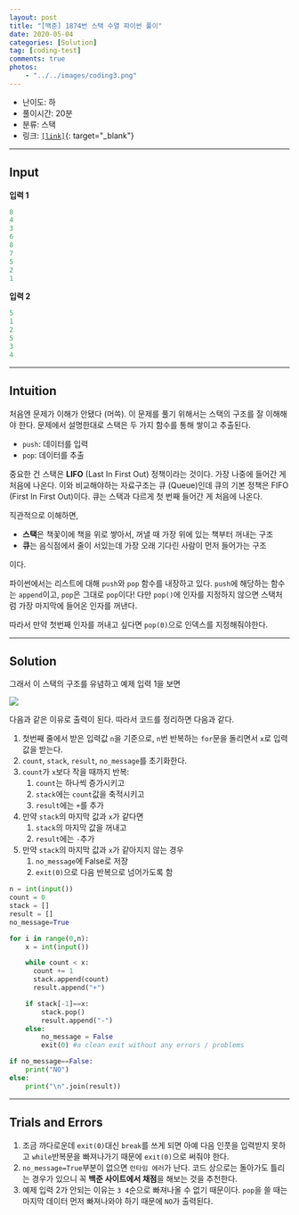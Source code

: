 ```yaml
---
layout: post
title: "[백준] 1874번 스택 수열 파이썬 풀이"
date: 2020-05-04
categories: [Solution]
tag: [coding-test]
comments: true
photos:
    - "../../images/coding3.png"
---
```


* 난이도: 하
* 풀이시간: 20분
* 분류: 스택
* 링크: [`[link]`](https://www.acmicpc.net/problem/1874){: target="_blank"}

----
## Input

**입력 1**

```python
8
4
3
6
8
7
5
2
1
```

**입력 2**

```python
5
1
2
5
3
4
```

---
## Intuition

처음엔 문제가 이해가 안됐다 (머쓱). 이 문제를 풀기 위해서는 스택의 구조를 잘 이해해야 한다. 문제에서 설명한대로 스택은 두 가지 함수를 통해 쌓이고 추출된다. 
- `push`: 데이터를 입력
- `pop`: 데이터를 추출

중요한 건 스택은 **LIFO** (Last In First Out) 정책이라는 것이다. 가장 나중에 들어간 게 처음에 나온다.
이와 비교해야하는 자료구조는 큐 (Queue)인데 큐의 기본 정책은 FIFO (First In First Out)이다. 큐는 스택과 다르게 첫 번째 들어간 게 처음에 나온다.

직관적으로 이해하면, 
- **스택**은 책꽃이에 책을 위로 쌓아서, 꺼낼 때 가장 위에 있는 책부터 꺼내는 구조
- **큐**는 음식점에서 줄이 서있는데 가장 오래 기다린 사람이 먼저 들어가는 구조

이다.

파이썬에서는 리스트에 대해 `push`와 `pop` 함수를 내장하고 있다. `push`에 해당하는 함수는 `append`이고, `pop`은 그대로 `pop`이다! 다만 `pop()`에 인자를 지정하지 않으면 스택처럼 가장 마지막에 들어온 인자를 꺼낸다.

따라서 만약 첫번째 인자를 꺼내고 싶다면 `pop(0)`으로 인덱스를 지정해줘야한다.



--- 
## Solution

그래서 이 스택의 구조를 유념하고 예제 입력 1을 보면 

![](../../images/coding3-1.png)

다음과 같은 이유로 출력이 된다. 따라서 코드를 정리하면 다음과 같다.

1. 첫번째 줄에서 받은 입력값 `n`을 기준으로, `n`번 반복하는 `for`문을 돌리면서 `x`로 입력값을 받는다.
2. `count`, `stack`, `result`, `no_message`를 초기화한다.
3. `count`가 `x`보다 작을 때까지 반복: 
   1. `count`는 하나씩 증가시키고 
   2. `stack`에는 `count`값을 축적시키고 
   3. `result`에는 `+`를 추가
4. 만약 `stack`의 마지막 값과 `x`가 같다면
   1. `stack`의 마지막 값을 꺼내고
   2. `result`에는 `-`추가
5. 만약 `stack`의 마지막 값과 `x`가 같아지지 않는 경우
   1. `no_message`에 False로 저장
   2. `exit(0)`으로 다음 반복으로 넘어가도록 함


```python
n = int(input())
count = 0
stack = []
result = []
no_message=True

for i in range(0,n):
    x = int(input())

    while count < x:
      count += 1
      stack.append(count)
      result.append("+")

    if stack[-1]==x:
        stack.pop()
        result.append("-")
    else:
        no_message = False
        exit(0) #a clean exit without any errors / problems

if no_message==False:
    print("NO")
else:
    print("\n".join(result))
```
---
## Trials and Errors

1. 조금 까다로운데 `exit(0)`대신 `break`를 쓰게 되면 아예 다음 인풋을 입력받지 못하고 `while`반복문을 빠져나가기 때문에 `exit(0)`으로 써줘야 한다.
2. `no_message=True`부분이 없으면 `런타임 에러`가 난다. 코드 상으로는 돌아가도 틀리는 경우가 있으니 꼭 **백준 사이트에서 채점**을 해보는 것을 추천한다.
3. 예제 입력 2가 안되는 이유는 `3 4`순으로 빠져나올 수 없기 때문이다. `pop`을 쓸 때는 마지막 데이터 먼저 빠져나와야 하기 때문에 `NO`가 출력된다.